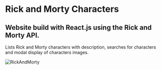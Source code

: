 # Rick and Morty Characters

## Website build with React.js using the Rick and Morty API.

Lists Rick and Morty characters with description, searches for characters and modal display of characters images.

![RickAndMorty](https://github.com/BibianaBalBar/Rick-and-Morty-API/blob/main/src/img/rm.gif)
